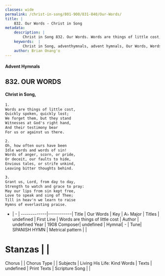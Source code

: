 ```yaml
---
classes: wide
permalink: /christ-in-song/801-900/831-840/Our-Words/
title: |
    832. Our Words - Christ in Song
metadata:
    description: |
        Christ in Song 832. Our Words. Words are things of little cost, Quickly spoken, quickly lost; We forget them, but they stand Witnesses at God's right hand, And their testimony bear For us or against us there.
    keywords:  |
        Christ in Song, adventhymnals, advent hymnals, Our Words, Words are things of little cost. 
    author: Brian Onang'o
---
```


#### Advent Hymnals
## 832. OUR WORDS
####  Christ in Song,

```txt
1.
Words are things of little cost,
Quickly spoken, quickly lost;
We forget them, but they stand
Witnesses at God's right hand,
And their testimony bear
For us or against us there.

2.
Oh, how often ours have been
Idle words and words of sin!
Words of anger, scorn, or pride,
Or deceit, our faults to hide,
Envious tales, or strife unkind,
Leaving bitter thoughts behind.

3.
Grant us, Lord, from day to day,
Strength to watch and grace to pray:
May our lips from sin kept free,
Love to speak and sing of Thee;
Till in heav'n we learn to raise
Hymns of everlasting praise.

```

- |   -  |
-------------|------------|
Title | Our Words |
Key | A♭ Major |
Titles | undefined |
First Line | Words are things of little cost |
Author | undefined
Year | 1908
Composer| undefined |
Hymnal|  - |
Tune| SPANISH HYMN |
Metrical pattern | |
# Stanzas |  |
Chorus |  |
Chorus Type |  |
Subjects | Living His Life: Kind Words |
Texts | undefined |
Print Texts | 
Scripture Song |  |
    
